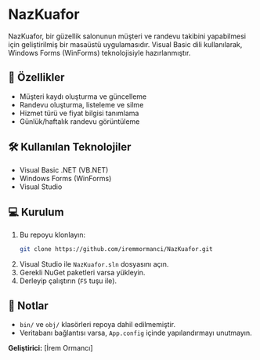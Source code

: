 # NazKuafor

NazKuafor, bir güzellik salonunun müşteri ve randevu takibini yapabilmesi için geliştirilmiş bir masaüstü uygulamasıdır. Visual Basic dili kullanılarak, Windows Forms (WinForms) teknolojisiyle hazırlanmıştır.

## 🚀 Özellikler

- Müşteri kaydı oluşturma ve güncelleme
- Randevu oluşturma, listeleme ve silme
- Hizmet türü ve fiyat bilgisi tanımlama
- Günlük/haftalık randevu görüntüleme

## 🛠️ Kullanılan Teknolojiler

- Visual Basic .NET (VB.NET)
- Windows Forms (WinForms)
- Visual Studio

## 💻 Kurulum

1. Bu repoyu klonlayın:
   ```bash
   git clone https://github.com/iremmormanci/NazKuafor.git
   ```
2. Visual Studio ile `NazKuafor.sln` dosyasını açın.
3. Gerekli NuGet paketleri varsa yükleyin.
4. Derleyip çalıştırın (`F5` tuşu ile).

## 📌 Notlar

- `bin/` ve `obj/` klasörleri repoya dahil edilmemiştir.
- Veritabanı bağlantısı varsa, `App.config` içinde yapılandırmayı unutmayın.


**Geliştirici:** [İrem Ormancı]  
